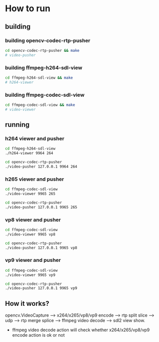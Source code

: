 # How to run
## building

### building opencv-codec-rtp-pusher
``` sh
cd opencv-codec-rtp-pusher && make
# video-pusher
```

### building ffmpeg-h264-sdl-view
``` sh
cd ffmpeg-h264-sdl-view && make
# h264-viewer
```

### building ffmpeg-codec-sdl-view
``` sh
cd ffmpeg-codec-sdl-view && make
# video-viewer
```

## running
### h264 viewer and pusher
```sh
cd ffmpeg-h264-sdl-view
./h264-viewer 9964 264

cd opencv-codec-rtp-pusher
./video-pusher 127.0.0.1 9964 264
```

### h265 viewer and pusher
```sh
cd ffmpeg-codec-sdl-view
./video-viewer 9965 265

cd opencv-codec-rtp-pusher
./video-pusher 127.0.0.1 9965 265
```

### vp8 viewer and pusher
```sh
cd ffmpeg-codec-sdl-view
./video-viewer 9965 vp8

cd opencv-codec-rtp-pusher
./video-pusher 127.0.0.1 9965 vp8
```

### vp9 viewer and pusher
```sh
cd ffmpeg-codec-sdl-view
./video-viewer 9965 vp9

cd opencv-codec-rtp-pusher
./video-pusher 127.0.0.1 9965 vp9
```


## How it works?
opencv.VideoCapture --> x264/x265/vp8/vp9 encode --> rtp split slice --> udp --> rtp merge splice --> ffmpeg video decode --> sdl2 view show.

- ffmpeg video decode action will check whether x264/x265/vp8/vp9 encode action is ok or not


